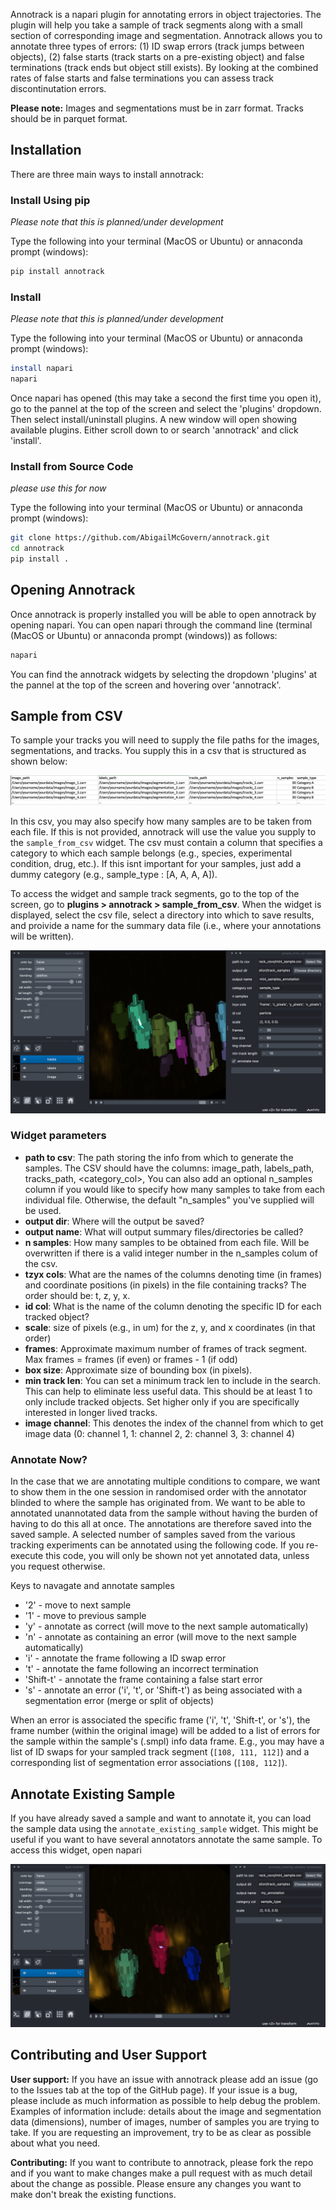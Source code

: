 Annotrack is a napari plugin for annotating errors in object trajectories. The plugin will help you take a sample of track segments along with a small section of corresponding image and segmentation. Annotrack allows you to annotate three types of errors: (1) ID swap errors (track jumps between objects), (2) false starts (track starts on a pre-existing object) and false terminations (track ends but object still exists). By looking at the combined rates of false starts and false terminations you can assess track discontinutation errors. 

**Please note:** Images and segmentations must be in zarr format. Tracks should be in parquet format.  

## Installation 

There are three main ways to install annotrack:

### Install Using pip
*Please note that this is planned/under development*

Type the following into your terminal (MacOS or Ubuntu) or annaconda prompt (windows):

```bash
pip install annotrack
```

### Install
*Please note that this is planned/under development*

Type the following into your terminal (MacOS or Ubuntu) or annaconda prompt (windows):

```bash
install napari
napari
```

Once napari has opened (this may take a second the first time you open it), go to the pannel at the top of the screen and select the 'plugins' dropdown. Then select install/uninstall plugins. A new window will open showing available plugins. Either scroll down to or search 'annotrack' and click 'install'. 

### Install from Source Code
*please use this for now*

Type the following into your terminal (MacOS or Ubuntu) or annaconda prompt (windows):

```bash
git clone https://github.com/AbigailMcGovern/annotrack.git
cd annotrack
pip install .
```

## Opening Annotrack
Once annotrack is properly installed you will be able to open annotrack by opening napari. You can open napari through the command line (terminal (MacOS or Ubuntu) or annaconda prompt (windows)) as follows:

```bash
napari
```

You can find the annotrack widgets by selecting the dropdown 'plugins' at the pannel at the top of the screen and hovering over 'annotrack'.  

## Sample from CSV

To sample your tracks you will need to supply the file paths for the images, segmentations, and tracks. You supply this in a csv that is structured as shown below:

 ![csv_structure widget](https://github.com/AbigailMcGovern/annotrack/blob/main/media/csv_structure.png)

In this csv, you may also specify how many samples are to be taken from each file. If this is not provided, annotrack will use the value you supply to the `sample_from_csv` widget. The csv must contain a column that specifies a category to which each sample belongs (e.g., species, experimental condition, drug, etc.).  If this isnt important for your samples, just add a dummy category (e.g., sample_type : [A, A, A, A]). 

To access the widget and sample track segments, go to the top of the screen, go to **plugins > annotrack > sample_from_csv**. When the widget is displayed, select the csv file, select a directory into which to save results, and proivide a name for the summary data file (i.e., where your annotations will be written). 

 ![sample_from_csv widget](https://github.com/AbigailMcGovern/annotrack/blob/main/media/sample_from_csv.png)

### Widget parameters
- **path to csv**: 
        The path storing the info from which to generate the samples. 
        The CSV should have the columns: image_path, labels_path, tracks_path, <category_col>, 
        You can also add an optional n_samples column if you would like to 
        specify how many samples to take from each individual file. Otherwise, 
        the default "n_samples" you've supplied will be used.
- **output dir**: 
        Where will the output be saved?
- **output name**: 
        What will output summary files/directories be called?
- **n samples**: 
        How many samples to be obtained from each file. Will be overwritten
        if there is a valid integer number in the n_samples colum of the csv.
- **tzyx cols**: 
        What are the names of the columns denoting time (in frames) and coordinate
        positions (in pixels) in the file containing tracks? The order should be:
        t, z, y, x. 
- **id col**: 
        What is the name of the column denoting the specific ID for each tracked
        object?
- **scale**: 
        size of pixels (e.g., in um) for the z, y, and x coordinates (in that
        order)
- **frames**: 
        Approximate maximum number of frames of track segment. 
        Max frames = frames (if even) or frames - 1 (if odd)
- **box size**: 
        Approximate size of bounding box (in pixels). 
- **min track len**: 
        You can set a minimum track len to include in the search. 
        This can help to eliminate less useful data. This should be at least 1 to only include tracked objects. Set higher only if you are specifically interested in longer lived tracks. 
- **image channel**: 
        This denotes the index of the channel from which to get 
        image data (0: channel 1, 1: channel 2, 2: channel 3, 3: channel 4)

### Annotate Now?

In the case that we are annotating multiple conditions to compare, we want to show them in the one session in randomised order with the annotator blinded to where the sample has originated from. We want to be able to annotated unannotated data from the sample without having the burden of having to do this all at once. The annotations are therefore saved into the saved sample. A selected number of samples saved from the various tracking experiments can be annotated using the following code. If you re-execute this code, you will only be shown not yet annotated data, unless you request otherwise.

Keys to navagate and annotate samples
- '2' - move to next sample
- '1' - move to previous sample
- 'y' - annotate as correct (will move to the next sample automatically)
- 'n' - annotate as containing an error (will move to the next sample automatically)
- 'i' - annotate the frame following a ID swap error
- 't' - annotate the fame following an incorrect termination
- 'Shift-t' - annotate the frame containing a false start error
- 's' - annotate an error ('i', 't', or 'Shift-t') as being associated with a segmentation error (merge or split of objects)

When an error is associated the specific frame ('i', 't', 'Shift-t', or 's'), the frame number (within the original image) will be added to a list of errors for the sample within the sample's (.smpl) info data frame. E.g., you may have a list of ID swaps for your sampled track segment (`[108, 111, 112]`) and a corresponding list of segmentation error associations (`[108, 112]`). 

## Annotate Existing Sample
If you have already saved a sample and want to annotate it, you can load the sample data using the `annotate_existing_sample` widget. This might be useful if you want to have several annotators annotate the same sample. To access this widget, open napari

 ![annotate_existing_sample widget](https://github.com/AbigailMcGovern/annotrack/blob/main/media/annotate_existing_sample.png)

## Contributing and User Support

**User support:** If you have an issue with annotrack please add an issue (go to the Issues tab at the top of the GitHub page). If your issue is a bug, please include as much information as possible to help debug the problem. Examples of information include: details about the image and segmentation data (dimensions), number of images, number of samples you are trying to take. If you are requesting an improvement, try to be as clear as possible about what you need. 

**Contributing:** If you want to contribute to annotrack, please fork the repo and if you want to make changes make a pull request with as much detail about the change as possible. Please ensure any changes you want to make don't break the existing functions.
